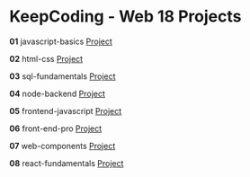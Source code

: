 # KeepCoding - Web 18 Projects

**01** javascript-basics [Project](https://github.com/pablo-sch/keepcoding-01-javascript-basics)

**02** html-css [Project](https://github.com/pablo-sch/keepcoding-02-html-css)

**03** sql-fundamentals [Project](https://github.com/pablo-sch/keepcoding-03-sql-fundamentals)

**04** node-backend [Project](https://github.com/pablo-sch/keepcoding-04-node-backend)

**05** frontend-javascript [Project](https://github.com/pablo-sch/keepcoding-05-frontend-javascript)

**06** front-end-pro [Project](https://github.com/pablo-sch/keepcoding-06-front-end-pro)

**07** web-components [Project](https://github.com/pablo-sch/keepcoding-07-web-components)

**08** react-fundamentals [Project](https://github.com/pablo-sch/keepcoding-08-react-fundamentals)
